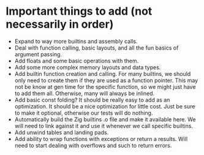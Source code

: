 # Important things to add (not necessarily in order)

- Expand to way more builtins and assembly calls.
- Deal with function calling, basic layouts, and all the fun basics of argument passing.
- Add floats and some basic operations with them.
- Add some more complex memory layouts and data types.
- Add builtin function creation and calling.
  For many builtins, we should only need to create them if they are used as a function pointer.
  This may not be know at gen time for the specific function, so we might just have to add them all.
  Otherwise, many will always be inlined.
- Add basic const folding? It should be really easy to add as an optimization.
  It should be a nice optimization for little cost. Just be sure to make it optional, otherwise our tests will do nothing.
- Automatically build the Zig builtins .o file and make it available here.
  We will need to link against it and use it whenever we call specific builtins.
- Add unwind tables and landing pads.
- Add ability to wrap functions with exceptions or return a results.
  Will need to start dealing with overflows and such to return errors.
